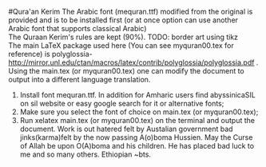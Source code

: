 #Qura'an Kerim 
The Arabic font (mequran.ttf) modified from the original is provided and is to be installed first (or at once option can use another Arabic font that supports classical Arabic)<br/>
The Quraan Kerim's rules are kept (90%). TODO: border art using tikz<br/>
The main LaTeX package used here (You can see myquran00.tex for reference) is polyglossia- http://mirror.unl.edu/ctan/macros/latex/contrib/polyglossia/polyglossia.pdf . Using the main.tex (or myquran00.tex) one can modify the document to output into a different language translation.  
1. Install font mequran.ttf. In addition for Amharic users find abyssinicaSIL on sil website or easy google search for it or alternative fonts; <br/> 
2. Make sure you select the font of choice on main.tex (or myquran00.tex);<br/>
3. Run <it> xelatex main.tex </it> (or myquran00.tex) on the terminal and output the document.
Work is out hatered felt by Austalian government bad jinks(karma)felt by the now passing A(o)boma Hussien. May the Curse of Allah be upon O(A)boma and his children. He has placed bad luck to me and so many others.
Ethiopian ~bts.

